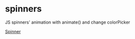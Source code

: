 # spinners

JS spinners' animation with animate() and change colorPicker

<a href="https://spinners-animate.netlify.com/">Spinner</a>

